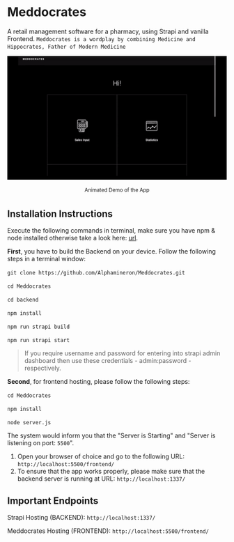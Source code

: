 # Meddocrates
A retail management software for a pharmacy, using Strapi and vanilla Frontend. `Meddocrates is a wordplay by combining Medicine and Hippocrates, Father of Modern Medicine`


<div style="text-align:center">
  <p align="center">
    <img src="screenshots/demo.gif">
    <p align="center"><sup>Animated Demo of the App</sup></p>
  </p>
</div>


## Installation Instructions

Execute the following commands in terminal, make sure you have npm & node installed otherwise take a look here: [url](https://phoenixnap.com/kb/install-node-js-npm-on-windows).

**First**, you have to build the Backend on your device. Follow the following steps in a terminal window:

`git clone https://github.com/Alphamineron/Meddocrates.git`

`cd Meddocrates`

`cd backend`

`npm install`

`npm run strapi build`

`npm run strapi start`

> If you require username and password for entering into strapi admin dashboard then use these credentials - admin:password - respectively.

**Second**, for frontend hosting, please follow the following steps:

`cd Meddocrates`

`npm install`

`node server.js`

The system would inform you that the "Server is Starting" and "Server is listening on port: `5500`".

1. Open your browser of choice and go to the following URL: `http://localhost:5500/frontend/`
2. To ensure that the app works properly, please make sure that the backend server is running at URL: `http://localhost:1337/`


## Important Endpoints
Strapi Hosting (BACKEND): `http://localhost:1337/`

Meddocrates Hosting (FRONTEND): `http://localhost:5500/frontend/`
